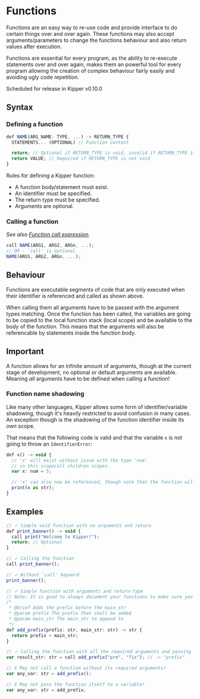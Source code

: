 # Functions

Functions are an easy way to re-use code and provide interface to do certain things over and over again. These functions
may also accept arguments/parameters to change the functions behaviour and also return values after execution.

Functions are essential for every program, as the ability to re-execute statements over and over again, makes them an
powerful tool for every program allowing the creation of complex behaviour fairly easily and avoiding ugly code
repetition.

<p class="red-highlight-text">
  Scheduled for release in Kipper v0.10.0
</p>

## Syntax

### Defining a function

```ts
def NAME(ARG_NAME: TYPE, ...) -> RETURN_TYPE {
  STATEMENTS... (OPTIONAL) // Function content

  return; // Optional if RETURN_TYPE is void, invalid if RETURN_TYPE is not void
  return VALUE; // Required if RETURN_TYPE is not void
}
```

Rules for defining a Kipper function:

- A function body/statement must exist.
- An identifier must be specified.
- The return type must be specified.
- Arguments are optional.

### Calling a function

*See also [Function call expression](./expressions.html).*

```ts
call NAME(ARG1, ARG2, ARGn, ...);
// OR - 'call' is optional
NAME(ARGS, ARG2, ARGn, ...);
```

## Behaviour

Functions are executable segments of code that are only executed when their identifier is referenced and called as shown above. 

When calling them all arguments have to be passed with the argument types matching. Once the function has been called,
the variables are going to be copied to the local function stack (local scope) and be available to the body of the function. 
This means that the arguments will also be referencable by statements inside the function body.

<div class="red-highlight-text">
  <h2>Important</h2>
  <p>
    A function allows for an infinite amount of arguments, though at the current stage of development, no optional or
    default arguments are available. Meaning <em>all</em> arguments have to be defined when calling a function!
  </p>
</div>

### Function name shadowing

Like many other languages, Kipper allows some form of identifier/variable shadowing, though it's heavily restricted to
avoid confusion in many cases. An exception though is the shadowing of the function identifier inside its own scope.

That means that the following code is valid and that the variable `x` is *not* going to throw an `IdentifierError`:

```ts
def x() -> void {
  // 'x' will exist without issue with the type 'num'
  // in this scope/all children scopes.
  var x: num = 5;

  // 'x' can also now be referenced, though note that the function will keep being shadowed
  print(x as str);
}
```

## Examples

```ts
// ✓ Simple void function with no arguments and return
def print_banner() -> void {
  call print("Welcome to Kipper!");
  return; // Optional
}

// ✓ Calling the function
call print_banner();

// ✓ Without 'call' keyword
print_banner();

// ✓ Simple function with arguments and return-type
// Note: It is good to always document your functions to make sure you understand their behaviour even later on!
/*
 * @brief Adds the prefix before the main_str
 * @param prefix The prefix that shall be added
 * @param main_str The main_str to append to
 */
def add_prefix(prefix: str, main_str: str) -> str {
  return prefix + main_str;
}

// ✓ Calling the function with all the required arguments and passing the result to a variable
var result_str: str = call add_prefix("pre", "fix"); // -> "prefix"

// X May not call a function without its required arguments!
var any_var: str = add_prefix();

// X May not pass the function itself to a variable!
var any_var: str = add_prefix;
```
